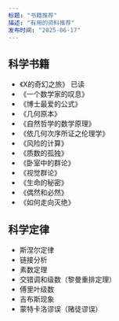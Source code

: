```yaml
---
标题: "书籍推荐"
描述: "有用的资料推荐"
发布时间: "2025-06-17"
---
```


## 科学书籍

- 《X的奇幻之旅》 已读
- 《一个数学家的叹息》
- 《博士最爱的公式》
- 《几何原本》
- 《自然哲学的数学原理》
- 《依几何次序所证之伦理学》
- 《风险的计算》
- 《质数的孤独》
- 《卧室中的群论》
- 《视觉群论》
- 《生命的秘密》
- 《偶然和必然》
- 《如何走向灭绝》

## 科学定律

- 斯涅尔定律
- 链接分析
- 素数定理
- 交错调和级数（黎曼重排定理）
- 傅里叶级数
- 吉布斯现象
- 蒙特卡洛谬误（赌徒谬误）
